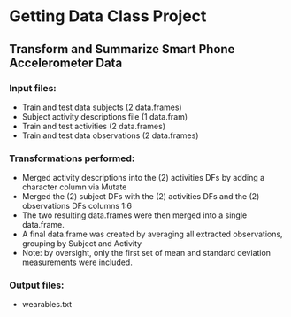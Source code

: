 # Getting Data Class Project

## Transform and Summarize Smart Phone Accelerometer Data

### Input files:

* Train and test data subjects (2 data.frames)
* Subject activity descriptions file (1 data.fram)
* Train and test activities (2 data.frames)
* Train and test data observations (2 data.frames)

### Transformations performed:

* Merged activity descriptions into the (2) activities DFs by adding a character column via Mutate
* Merged the (2) subject DFs with the (2) activities DFs and the (2) observations DFs columns 1:6
* The two resulting data.frames were then merged into a single data.frame.
* A final data.frame was created by averaging all extracted observations, grouping by Subject and Activity
* Note: by oversight, only the first set of mean and standard deviation measurements were included.
### Output files:

* wearables.txt
